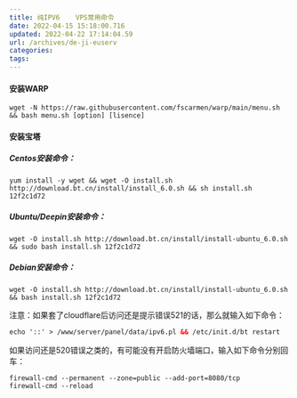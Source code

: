```yaml
---
title: 纯IPV6    VPS常用命令
date: 2022-04-15 15:18:00.716
updated: 2022-04-22 17:14:04.59
url: /archives/de-ji-euserv
categories: 
tags: 
---
```


#### 安装WARP
```
wget -N https://raw.githubusercontent.com/fscarmen/warp/main/menu.sh && bash menu.sh [option] [lisence]
```
#### 安装宝塔
##### Centos安装命令：
```
yum install -y wget && wget -O install.sh http://download.bt.cn/install/install_6.0.sh && sh install.sh 12f2c1d72
```
##### Ubuntu/Deepin安装命令：
```
wget -O install.sh http://download.bt.cn/install/install-ubuntu_6.0.sh && sudo bash install.sh 12f2c1d72
```
##### Debian安装命令：
```
wget -O install.sh http://download.bt.cn/install/install-ubuntu_6.0.sh && bash install.sh 12f2c1d72
```


注意：如果套了cloudflare后访问还是提示错误521的话，那么就输入如下命令：
```html
echo '::' > /www/server/panel/data/ipv6.pl && /etc/init.d/bt restart
```

如果访问还是520错误之类的，有可能没有开启防火墙端口，输入如下命令分别回车：
```html
firewall-cmd --permanent --zone=public --add-port=8080/tcp
firewall-cmd --reload
```